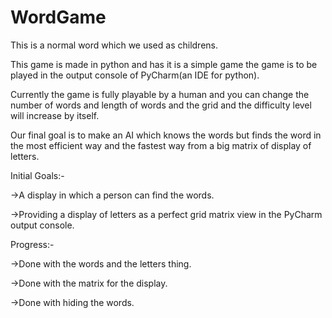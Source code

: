 # WordGame

This is a normal word which we used as childrens.

This game is made in python and has it is a simple game the game is to be played in the output console of PyCharm(an IDE for python).

Currently the game is fully playable by a human and you can change the number of words and length of words and the grid and the difficulty level will increase by itself.

Our final goal is to make an AI which knows the words but finds the word in the most efficient way and the fastest way from a big matrix of display of letters.


Initial Goals:- 

->A display in which a person can find the words.

->Providing a display of letters as a perfect grid matrix view in the PyCharm output console.




Progress:-

->Done with the words and the letters thing.

->Done with the matrix for the display.

->Done with hiding the words.
